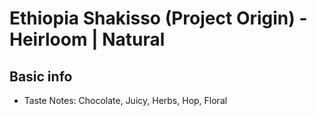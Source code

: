 # Ethiopia Shakisso (Project Origin) - Heirloom | Natural

## Basic info

- Taste Notes: Chocolate, Juicy, Herbs, Hop, Floral
